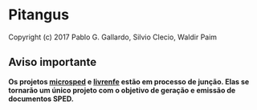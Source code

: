 Pitangus
=========

Copyright (c) 2017 Pablo G. Gallardo, Silvio Clecio, Waldir Paim

Aviso importante
----------------
**Os projetos [microsped](https://github.com/silvioprog/microsped) e [livrenfe](https://github.com/pablogallardo/livrenfe) estão em processo de junção. Elas se tornarão um único projeto com o objetivo de geração e emissão de documentos SPED.**
